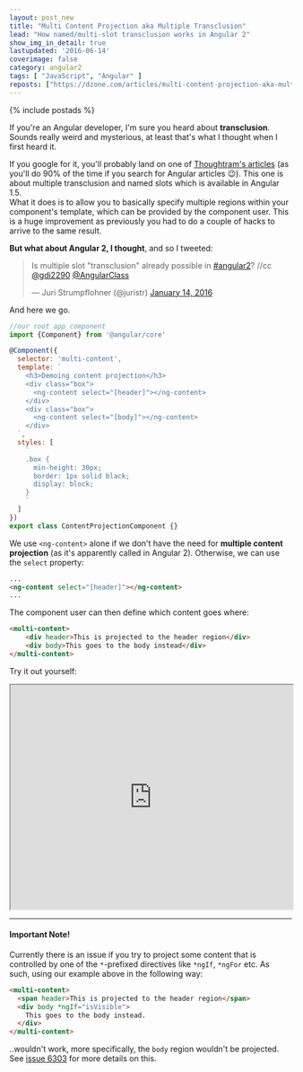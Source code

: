 ```yaml
---
layout: post_new
title: "Multi Content Projection aka Multiple Transclusion"
lead: "How named/multi-slot transclusion works in Angular 2"
show_img_in_detail: true
lastupdated: '2016-06-14'
coverimage: false
category: angular2
tags: [ "JavaScript", "Angular" ]
reposts: ["https://dzone.com/articles/multi-content-projection-aka-multiple-transclusion"]
---
```


{% include postads %}

If you're an Angular developer, I'm sure you heard about **transclusion**. Sounds really weird and mysterious, at least that's what I thought when I first heard it.

If you google for it, you'll probably land on one of [Thoughtram's articles](http://blog.thoughtram.io/angular/2015/11/16/multiple-transclusion-and-named-slots.html) (as you'll do 90% of the time if you search for Angular articles :wink:). This one is about multiple transclusion and named slots which is available in Angular 1.5.  
What it does is to allow you to basically specify multiple regions within your component's template, which can be provided by the component user. This is a huge improvement as previously you had to do a couple of hacks to arrive to the same result.

**But what about Angular 2, I thought**, and so I tweeted:

<blockquote class="twitter-tweet" lang="en"><p lang="en" dir="ltr">Is multiple slot &quot;transclusion&quot; already possible in <a href="https://twitter.com/hashtag/angular2?src=hash">#angular2</a>? //cc <a href="https://twitter.com/gdi2290">@gdi2290</a> <a href="https://twitter.com/AngularClass">@AngularClass</a></p>&mdash; Juri Strumpflohner (@juristr) <a href="https://twitter.com/juristr/status/687740501299212288">January 14, 2016</a></blockquote>
<script async src="//platform.twitter.com/widgets.js" charset="utf-8"></script>

And here we go.

```javascript
//our root app component
import {Component} from '@angular/core'

@Component({
  selector: 'multi-content',
  template: `
    <h3>Demoing content projection</h3>
    <div class="box">
      <ng-content select="[header]"></ng-content>
    </div>
    <div class="box">
      <ng-content select="[body]"></ng-content>
    </div>
  `,
  styles: [
    `
    .box {
      min-height: 30px;
      border: 1px solid black;
      display: block;
    }
    `
  ]
})
export class ContentProjectionComponent {}
```

We use `<ng-content>` alone if we don't have the need for **multiple content projection** (as it's apparently called in Angular 2). Otherwise, we can use the `select` property:

```html
...
<ng-content select="[header]"></ng-content>
...
```

The component user can then define which content goes where:

```html
<multi-content>
    <div header>This is projected to the header region</div>
    <div body>This goes to the body instead</div>
</multi-content>
```

Try it out yourself:

<iframe src="https://embed.plnkr.co/2UuSqSQt2CCRyhul1aNr/" width="100%" height="400px"> </iframe>

---

#### Important Note!

Currently there is an issue if you try to project some content that is controlled by one of the `*`-prefixed directives like `*ngIf`, `*ngFor` etc. As such, using our example above in the following way:

```html
<multi-content>
  <span header>This is projected to the header region</span>
  <div body *ngIf="isVisible">
    This goes to the body instead.
  </div>
</multi-content>
```

..wouldn't work, more specifically, the `body` region wouldn't be projected. See [issue 6303](https://github.com/angular/angular/issues/6303) for more details on this.

